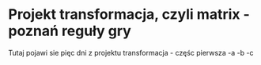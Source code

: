 # Projekt transformacja, czyli matrix - poznań reguły gry

Tutaj pojawi sie pięc dni z projektu transformacja - częśc pierwsza
-a
-b
-c
